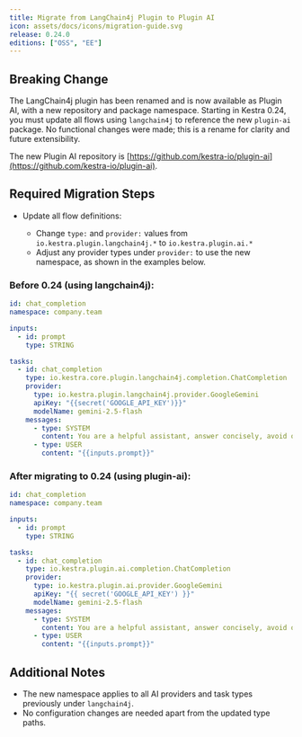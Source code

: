```yaml
---
title: Migrate from LangChain4j Plugin to Plugin AI
icon: assets/docs/icons/migration-guide.svg
release: 0.24.0
editions: ["OSS", "EE"]
---
```



## Breaking Change

The LangChain4j plugin has been renamed and is now available as Plugin AI, with a new repository and package namespace. Starting in Kestra 0.24, you must update all flows using `langchain4j` to reference the new `plugin-ai` package. No functional changes were made; this is a rename for clarity and future extensibility.

The new Plugin AI repository is [https://github.com/kestra-io/plugin-ai](https://github.com/kestra-io/plugin-ai).

## Required Migration Steps

- Update all flow definitions:

  - Change `type:` and `provider:` values from `io.kestra.plugin.langchain4j.*` to `io.kestra.plugin.ai.*`
  - Adjust any provider types under `provider:` to use the new namespace, as shown in the examples below.

### Before 0.24 (using langchain4j):

```yaml
id: chat_completion
namespace: company.team

inputs:
  - id: prompt
    type: STRING

tasks:
  - id: chat_completion
    type: io.kestra.core.plugin.langchain4j.completion.ChatCompletion
    provider:
      type: io.kestra.plugin.langchain4j.provider.GoogleGemini
      apiKey: "{{secret('GOOGLE_API_KEY')}}"
      modelName: gemini-2.5-flash
    messages:
      - type: SYSTEM
        content: You are a helpful assistant, answer concisely, avoid overly casual language or unnecessary verbosity.
      - type: USER
        content: "{{inputs.prompt}}"
```

### After migrating to 0.24 (using plugin-ai):

```yaml
id: chat_completion
namespace: company.team

inputs:
  - id: prompt
    type: STRING

tasks:
  - id: chat_completion
    type: io.kestra.plugin.ai.completion.ChatCompletion
    provider:
      type: io.kestra.plugin.ai.provider.GoogleGemini
      apiKey: "{{ secret('GOOGLE_API_KEY') }}"
      modelName: gemini-2.5-flash
    messages:
      - type: SYSTEM
        content: You are a helpful assistant, answer concisely, avoid overly casual language or unnecessary verbosity.
      - type: USER
        content: "{{inputs.prompt}}"
```

## Additional Notes

- The new namespace applies to all AI providers and task types previously under `langchain4j`.
- No configuration changes are needed apart from the updated type paths.

